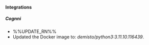 
#### Integrations

##### Cognni

- %%UPDATE_RN%%
- Updated the Docker image to: *demisto/python3:3.11.10.116439*.
